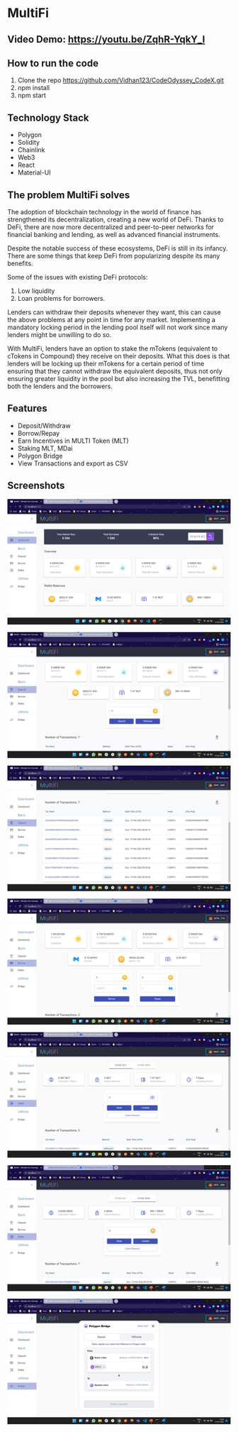 # MultiFi

## Video Demo: https://youtu.be/ZqhR-YqkY_I

## How to run the code

1. Clone the repo https://github.com/Vidhan123/CodeOdyssey_CodeX.git
2. npm install
3. npm start

## Technology Stack

- Polygon
- Solidity
- Chainlink
- Web3
- React
- Material-UI

## The problem MultiFi solves

The adoption of blockchain technology in the world of finance has strengthened its decentralization, creating a new world of DeFi. Thanks to DeFi, there are now more decentralized and peer-to-peer networks for financial banking and lending, as well as advanced financial instruments.

Despite the notable success of these ecosystems, DeFi is still in its infancy. There are some things that keep DeFi from popularizing despite its many benefits.

Some of the issues with existing DeFi protocols:
1. Low liquidity
2. Loan problems for borrowers.

Lenders can withdraw their deposits whenever they want, this can cause the above problems at any point in time for any market. Implementing a mandatory locking period in the lending pool itself will not work since many lenders might be unwilling to do so.

With MultiFi, lenders have an option to stake the mTokens (equivalent to cTokens in Compound) they receive on their deposits. What this does is that lenders will be locking up their mTokens for a certain period of time ensuring that they cannot withdraw the equivalent deposits, thus not only ensuring greater liquidity in the pool but also increasing the TVL, benefitting both the lenders and the borrowers.

## Features

- Deposit/Withdraw
- Borrow/Repay
- Earn Incentives in MULTI Token (MLT)
- Staking MLT, MDai
- Polygon Bridge
- View Transactions and export as CSV

## Screenshots

![1](/screenshots/1.png)

![2](/screenshots/2.png)

![3](/screenshots/3.png)

![4](/screenshots/4.png)

![5](/screenshots/5.png)

![6](/screenshots/6.png)

![7](/screenshots/7.png)